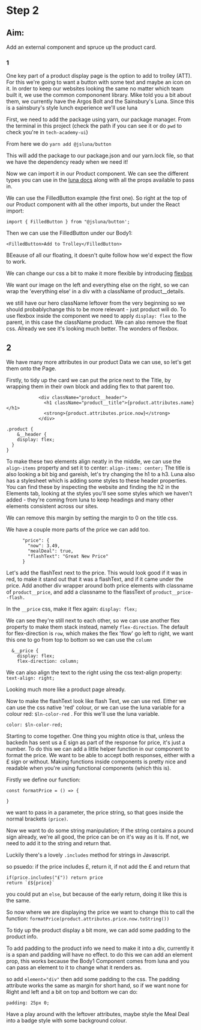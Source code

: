 # Step 2

## Aim:

Add an external component and spruce up the product card.

### 1

One key part of a product display page is the option to add to trolley (ATT). For this we're going to want a button with some text and maybe an icon on it. In order to keep our websites looking the same no matter which team built it, we use the common compononent library. Mike told you a bit about them, we currently have the Argos Bolt and the Sainsbury's Luna. Since this is a sainsbury's style lunch experience we'll use luna

First, we need to add the package using yarn, our package manager. From the terminal in this project (check the path if you can see it or do `pwd` to check you're in `tech-academy-ui`)

From here we do
`yarn add @jsluna/button`

This will add the package to our package.json and our yarn.lock file, so that we have the dependency ready when we need it!

Now we can import it in our Product component. We can see the different types you can use in the [luna docs](https://jsainsburyplc.github.io/luna/#/Packages/Button/Components?id=button-1) along with all the props available to pass in.

We can use the FilledButton example (the first one). So right at the top of our Product component with all the other imports, but under the React import:

```
import { FilledButton } from "@jsluna/button';
```

Then we can use the FilledButton under our Body1:

```
<FilledButton>Add to Trolley</FilledButton>
```

BEeause of all our floating, it doesn't quite follow how we'd expect the flow to work.

We can change our css a bit to make it more flexible by introducing [flexbox](https://css-tricks.com/snippets/css/a-guide-to-flexbox/)

We want our image on the left and everything else on the right, so we can wrap the 'everything else' in a div with a className of product\_\_details.

we still have our hero className leftover from the very beginning so we should probablychange this to be more relevant - just product will do.
To use flexbox inside the component we need to apply `display: flex` to the parent, in this case the className product.
We can also remove the float css.
Already we see it's looking much better. The wonders of flexbox.

## 2

We have many more attributes in our product Data we can use, so let's get them onto the Page.

Firstly, to tidy up the card we can put the price next to the Title, by wrapping them in their own block and adding flex to that parent too.

```
            <div className="product__header">
              <h1 className="product__title">{product.attributes.name}</h1>
              <strong>{product.attributes.price.now}</strong>
            </div>
```

```
.product {
    &__header {
    display: flex;
  }
}
```

To make these two elements align neatly in the middle, we can use the `align-items` property and set it to center: `align-items: center;`
The title is also looking a bit big and gareish, let's try changing the h1 to a h3.
Luna also has a stylesheet which is adding some styles to these header properties. You can find these by inspecting the website and finding the h2 in the Elements tab, looking at the styles you'll see some styles which we haven't added - they're coming from luna to keep headings and many other elements consistent across our sites.

We can remove this margin by setting the margin to 0 on the title css.

We have a couple more parts of the price we can add too.

```
      "price": {
        "now": 3.49,
        "mealDeal": true,
        "flashText": "Great New Price"
      }
```

Let's add the flashText next to the price.
This would look good if it was in red, to make it stand out that it was a flashText, and if it came under the price.
Add another div wrapper around both price elements with classname of `product__price`, and add a classname to the flassText of `product__price--flash.`

In the `__price` css, make it flex again: `display: flex;`

We can see they're still next to each other, so we can use another flex property to make them stack instead, namely `flex-direction`. The default for flex-direction is `row`, which makes the flex 'flow' go left to right, we want this one to go from top to bottom so we can use the `column`

```
  &__price {
    display: flex;
    flex-direction: column;
```

We can also align the text to the right using the css text-align property:
`text-align: right;`

Looking much more like a product page already.

Now to make the flashText look like flash Text, we can use red. Either we can use the css native 'red' colour, or we can use the luna variable for a colour red: `$ln-color-red` . For this we'll use the luna variable.

`color: $ln-color-red;`

Starting to come together. One thing you mightn otice is that, unless the backedn has sent us a £ sign as part of the response for price, it's just a number. To do this we can add a little helper function in our component to format the price. We want to be able to accept both responses, either with a £ sign or without. Making functions inside components is pretty nice and readable when you're using functional components (which this is).

Firstly we define our function:

```
const formatPrice = () => {

}
```

we want to pass in a parameter, the price string, so that goes inside the normal brackets `(price)`.

Now we want to do some string manipulation; if the string contains a pound sign already, we're all good, the price can be on it's way as it is. If not, we need to add it to the string and return that.

Luckily there's a lovely `.includes` method for strings in Javascript.

so psuedo: if the price includes £, return it, if not add the £ and return that

```
if(price.includes("£")) return price
return `£${price}`
```

you could put an `else`, but because of the early return, doing it like this is the same.

So now where we are displaying the price we want to change this to call the function:
`formatPrice(product.attributes.price.now.toString())`

To tidy up the product display a bit more, we can add some padding to the product info.

To add padding to the product info we need to make it into a div, currently it is a span and padding will have no effect. to do this we can add an element prop, this works because the Body1 Component comes from luna and you can pass an element to it to change what it renders as.

so add `element="div"` then add some padding to the css. The padding attribute works the same as margin for short hand, so if we want none for Right and left and a bit on top and bottom we can do:

`padding: 25px 0;`

Have a play around with the leftover attributes, maybe style the Meal Deal into a badge style with some background colour.
